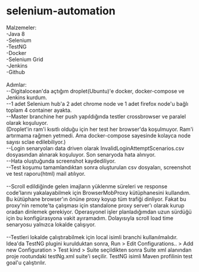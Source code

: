 # selenium-automation

Malzemeler: </br>
-Java 8</br>
-Selenium</br>
-TestNG</br>
-Docker</br>
-Selenium Grid</br>
-Jenkins</br>
-Github</br>
</br>
Adımlar:</br>
--Digitalocean'da açtığım droplet(Ubuntu)'e docker, docker-compose ve Jenkins kurdum.</br>
--1 adet Selenium hub'a 2 adet chrome node ve 1 adet firefox node'u bağlı toplam 4 container ayakta.</br>
--Master branchine her push yapıldığında testler crossbrowser ve paralel olarak koşuluyor.</br>
(Droplet'in ram'i kısıtlı olduğu için her test her browser'da koşulmuyor. Ram'i artırmama rağmen yetmedi. Ama docker-compose sayesinde kolayca node sayısı sclae edilebiliyor.)</br>
--Login senaryoları data driven olarak InvalidLoginAttemptScenarios.csv dosyasından alınarak koşuluyor. Son senaryoda hata alınıyor. </br>
--Hata oluştuğunda screenshot kaydediliyor.</br>
--Test koşumu tamamlandıktan sonra oluşturulan csv dosyaları, screenshot ve test raporu(html) mail atılıyor.</br>
</br>
--Scroll edildiğinde gelen imajların yüklenme süreleri ve response code'larını yakalayabilmek için BrowserMobProxy kütüphanesini kullandım.</br>
Bu kütüphane browser'ın önüne proxy koyup tüm trafiği dinliyor. Fakat bu proxy'nin remote'ta çalışması için standalone proxy server'ı olarak kurup oradan dinlemek gerekiyor. Operasyonel işler planladığımdan uzun sürdüğü için bu konfigürasyona vakit ayıramadım. Dolayısıyla scroll load time  senaryosu yalnızca lokalde çalışıyor. </br>
</br>
--Testleri lokalde çalıştırabilmek için local isimli branchi kullanılmalıdır. Idea'da TestNG plugini kurulduktan sonra, Run > Edit Configurations.. > Add new Configuration > Test kind > Suite  seçildikten sonra Suite xml alanından proje rootundaki testNg.xml suite'i seçilir. TestNG isimli Maven profilinin test goal'u çalıştırılır.</br>
